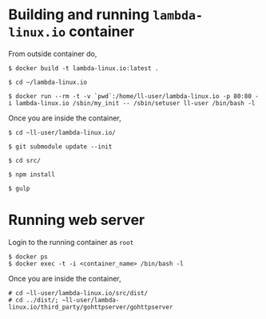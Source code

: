 # Building and running `lambda-linux.io` container

From outside container do,

```
$ docker build -t lambda-linux.io:latest .

$ cd ~/lambda-linux.io

$ docker run --rm -t -v `pwd`:/home/ll-user/lambda-linux.io -p 80:80 -i lambda-linux.io /sbin/my_init -- /sbin/setuser ll-user /bin/bash -l
```

Once you are inside the container,

```
$ cd ~ll-user/lambda-linux.io/

$ git submodule update --init

$ cd src/

$ npm install

$ gulp
```

# Running web server

Login to the running container as `root`

```
$ docker ps
$ docker exec -t -i <container_name> /bin/bash -l
```

Once you are inside the container,

```
# cd ~ll-user/lambda-linux.io/src/dist/
# cd ../dist/; ~ll-user/lambda-linux.io/third_party/gohttpserver/gohttpserver
```
